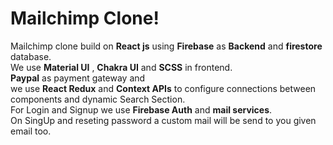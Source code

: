 # Mailchimp Clone!

Mailchimp clone build on **React js** using **Firebase** as **Backend** and **firestore** database. <br/>
We use **Material UI** , **Chakra UI** and **SCSS** in frontend. <br/>
**Paypal** as payment gateway and <br/>
we use **React Redux** and **Context APIs** to configure connections between components and dynamic Search Section. <br/>
For Login and Signup we use **Firebase Auth** and **mail services**. <br/>
On SingUp and reseting password a custom mail will be send to you given email too. <br/>


